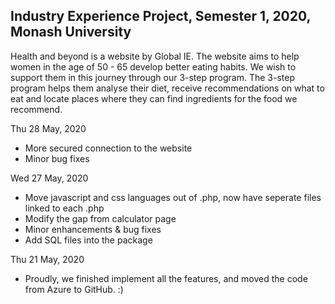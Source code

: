 ## Industry Experience Project, Semester 1, 2020, Monash University
Health and beyond is a website by Global IE. 
The website aims to help women in the age of 50 - 65 develop better eating habits. We wish to support them in this journey through our 3-step program. The 3-step program helps them analyse their diet, receive recommendations on what to eat and locate places where they can find ingredients for the food we recommend.

Thu 28 May, 2020
- More secured connection to the website
- Minor bug fixes

Wed 27 May, 2020
- Move javascript and css languages out of .php, now have seperate files linked to each .php
- Modify the gap from calculator page
- Minor enhancements & bug fixes
- Add SQL files into the package

Thu 21 May, 2020
- Proudly, we finished implement all the features, and moved the code from Azure to GitHub. :)
